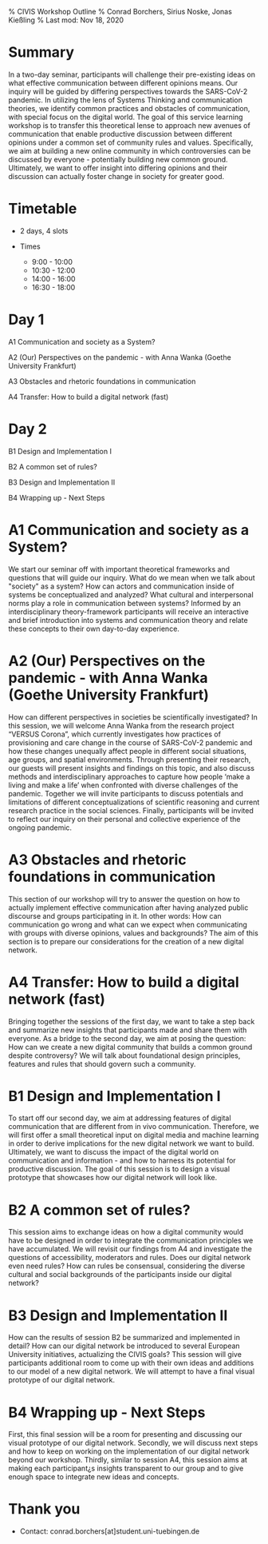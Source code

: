 % CIVIS Workshop Outline
% Conrad Borchers, Sirius Noske, Jonas Kießling
% Last mod: Nov 18, 2020

# Summary

In a two-day seminar, participants will challenge their pre-existing ideas on what effective communication between different opinions means. Our inquiry will be guided by differing perspectives towards the SARS-CoV-2 pandemic. In utilizing the lens of Systems Thinking and communication theories, we identify common practices and obstacles of communication, with special focus on the digital world. The goal of this service learning workshop is to transfer this theoretical lense to approach new avenues of communication that enable productive discussion between different opinions under a common set of community rules and values. Specifically, we aim at building a new online community in which controversies can be discussed by everyone - potentially building new common ground. Ultimately, we want to offer insight into differing opinions and their discussion can actually foster change in society for greater good.

# Timetable

* 2 days, 4 slots

* Times

	* 9:00 - 10:00
	* 10:30 - 12:00
	* 14:00 - 16:00
	* 16:30 - 18:00

# Day 1

A1
Communication and society as a System?

A2
(Our) Perspectives on the pandemic - with Anna Wanka (Goethe University Frankfurt)

A3
Obstacles and rhetoric foundations in communication 

A4
Transfer: How to build a digital network (fast) 

# Day 2

B1
Design and Implementation I

B2
A common set of rules?

B3
Design and Implementation II 

B4
Wrapping up - Next Steps

# A1 Communication and society as a System?

We start our seminar off with important theoretical frameworks and questions that will guide our inquiry. What do we mean when we talk about "society" as a system? How can actors and communication inside of systems be conceptualized and analyzed? What cultural and interpersonal norms play a role in communication between systems? Informed by an interdisciplinary theory-framework participants will receive an interactive and brief introduction into systems and communication theory and relate these concepts to their own day-to-day experience.


# A2 (Our) Perspectives on the pandemic - with Anna Wanka (Goethe University Frankfurt) 

How can different perspectives in societies be scientifically investigated? In this session, we will welcome Anna Wanka from the research project “VERSUS Corona”, which currently investigates how practices of provisioning and care change in the course of SARS-CoV-2 pandemic and how these changes unequally affect people in different social situations, age groups, and spatial environments.  Through presenting their research, our guests will present insights and findings on this topic, and also discuss methods and interdisciplinary approaches to capture how people ‘make a living and make a life’ when confronted with diverse challenges of the pandemic. Together we will invite participants to discuss potentials and limitations of different conceptualizations of scientific reasoning and current research practice in the social sciences. Finally, participants will be invited to reflect our inquiry on their personal and collective experience of the ongoing pandemic. 


# A3 Obstacles and rhetoric foundations in communication

This section of our workshop will try to answer the question on how to actually implement effective communication after having analyzed public discourse and groups participating in it. In other words: How can communication go wrong and what can we expect when communicating with groups with diverse opinions, values and backgrounds? The aim of this section is to prepare our considerations for the creation of a new digital network.


# A4 Transfer: How to build a digital network (fast)

Bringing together the sessions of the first day, we want to take a step back and summarize new insights that participants made and share them with everyone. As a bridge to the second day, we aim at posing the question: How can we create a new digital community that builds a common ground despite controversy? We will talk about foundational design principles, features and rules that should govern such a community.


# B1 Design and Implementation I

To start off our second day, we aim at addressing features of digital communication that are different from in vivo communication. Therefore, we will first offer a small theoretical input on digital media and machine learning in order to derive implications for the new digital network we want to build. Ultimately, we want to discuss the impact of the digital world on communication and information - and how to harness its potential for productive discussion. The goal of this session is to design a visual prototype that showcases how our digital network will look like.


# B2 A common set of rules?

This session aims to exchange ideas on how a digital community would have to be designed in order to integrate the communication principles we have accumulated. We will revisit our findings from A4 and investigate the questions of accessibility, moderators and rules. Does our digital network even need rules? How can rules be consensual, considering the diverse cultural and social backgrounds of the participants inside our digital network?


# B3 Design and Implementation II 	

How can the results of session B2 be summarized and implemented in detail? How can our digital network be introduced to several European University initiatives, actualizing the CIVIS goals? This session will give participants additional room to come up with their own ideas and additions to our model of a new digital network. We will attempt to have a final visual prototype of our digital network.

 
# B4 Wrapping up - Next Steps

First, this final session will be a room for presenting and discussing our visual prototype of our digital network. Secondly, we will discuss next steps and how to keep on working on the implementation of our digital network beyond our workshop. Thirdly, similar to session A4, this session aims at making each participant¿s insights transparent to our group and to give enough space to integrate new ideas and concepts.

# Thank you

* Contact: conrad.borchers[at]student.uni-tuebingen.de